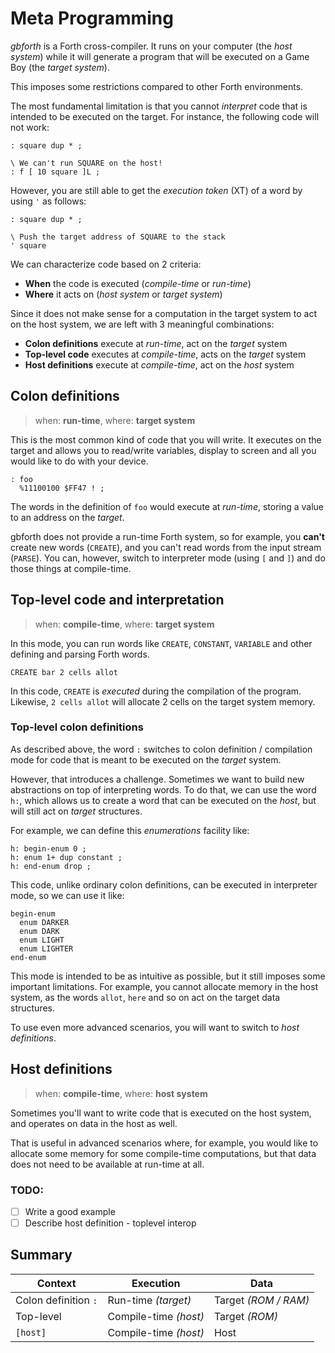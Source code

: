 # Meta Programming

_gbforth_ is a Forth cross-compiler. It runs on your computer (the _host system_) while it will generate a program that will be executed on a Game Boy (the _target system_).

This imposes some restrictions compared to other Forth environments.

The most fundamental limitation is that you cannot _interpret_ code that is intended to be executed on the target. For instance, the following code will not work:

```forth
: square dup * ;

\ We can't run SQUARE on the host!
: f [ 10 square ]L ;
```

However, you are still able to get the _execution token_ (XT) of a word by using `'` as follows:

```forth
: square dup * ;

\ Push the target address of SQUARE to the stack
' square
```

We can characterize code based on 2 criteria:

- **When** the code is executed (_compile-time_ or _run-time_)
- **Where** it acts on (_host system_ or _target system_)

Since it does not make sense for a computation in the target system to act on the host system, we are left with 3 meaningful combinations:

  - **Colon definitions** execute at _run-time_, act on the _target_ system
  - **Top-level code** executes at _compile-time_, acts on the _target_ system
  - **Host definitions** execute at _compile-time_, act on the _host_ system

## Colon definitions

> when: **run-time**, where: **target system**

This is the most common kind of code that you will write. It executes on the target and allows you to read/write variables, display to screen and all you would like to do with your device.

```forth
: foo
  %11100100 $FF47 ! ;
```

The words in the definition of `foo` would execute at _run-time_, storing a value to an address on the _target_.

gbforth does not provide a run-time Forth system, so for example, you **can't** create new words (`CREATE`), and you can't read words from the input stream (`PARSE`). You can, however, switch to interpreter mode (using `[` and `]`) and do those things at compile-time.

## Top-level code and interpretation

> when: **compile-time**, where: **target system**

In this mode, you can run words like `CREATE`, `CONSTANT`, `VARIABLE` and other defining and parsing Forth words.

```forth
CREATE bar 2 cells allot
```

In this code, `CREATE` is _executed_ during the compilation of the program. Likewise, `2 cells allot` will allocate 2 cells on the target system memory.

### Top-level colon definitions

As described above, the word `:` switches to colon definition / compilation mode for code that is meant to be executed on the _target_ system.

However, that introduces a challenge. Sometimes we want to build new abstractions on top of interpreting words. To do that, we can use the word `h:`, which allows us to create a word that can be executed on the _host_, but will still act on _target_ structures.

For example, we can define this _enumerations_ facility like:

```forth
h: begin-enum 0 ;
h: enum 1+ dup constant ;
h: end-enum drop ;
```

This code, unlike ordinary colon definitions, can be executed in interpreter mode, so we can use it like:

```forth
begin-enum
  enum DARKER
  enum DARK
  enum LIGHT
  enum LIGHTER
end-enum
```

This mode is intended to be as intuitive as possible, but it still imposes some important limitations. For example, you cannot allocate memory in the host system, as the words `allot`, `here` and so on act on the target data structures.

To use even more advanced scenarios, you will want to switch to _host definitions_.

## Host definitions

> when: **compile-time**, where: **host system**

Sometimes you'll want to write code that is executed on the host system, and operates on data in the host as well.

That is useful in advanced scenarios where, for example, you would like to allocate some memory for some compile-time computations, but that data does not need to be available at run-time at all.

### TODO:

- [ ] Write a good example
- [ ] Describe host definition - toplevel interop

## Summary

| Context              | Execution             | Data                 |
| -------------------- | --------------------- | -------------------- |
| Colon definition `:` | Run-time _(target)_   | Target _(ROM / RAM)_ |
| Top-level            | Compile-time _(host)_ | Target _(ROM)_       |
| `[host]`             | Compile-time _(host)_ | Host                 |
